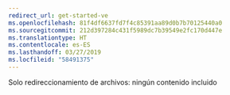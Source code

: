 ```yaml
---
redirect_url: get-started-ve
ms.openlocfilehash: 81f4df6637fd7f4c85391aa89d0b7b70125440a0
ms.sourcegitcommit: 212d397284c431f5989dc7b39549e2fc170d447e
ms.translationtype: HT
ms.contentlocale: es-ES
ms.lasthandoff: 03/27/2019
ms.locfileid: "58491375"
---
```

Solo redireccionamiento de archivos: ningún contenido incluido